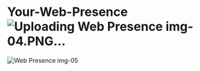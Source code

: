 # Your-Web-Presence![Uploading Web Presence img-04.PNG…]()
![Web Presence img-05](https://user-images.githubusercontent.com/125037114/236643752-5c5b5ed2-6d2d-43a9-94a8-6ba708bd1620.PNG)
